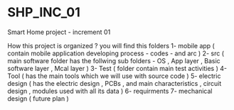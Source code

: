 # SHP_INC_01
Smart Home project - increment 01 

How this project is organized ?
you will find this folders 
1- mobile app ( contain mobile application developing process - codes - and arc ) 
2- src ( main software folder has the follwing sub folders - OS , App layer , Basic software layer , Mcal layer ) 
3- Test ( folder contain main test activities ) 
4- Tool ( has the main tools which we will use with source code ) 
5- electric design ( has the electric design , PCBs , and main characteristics , circuit design , modules used with all its data )
6- requirments 
7- mechanical design ( future plan ) 
